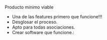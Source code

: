 Producto minimo viable

- Una de las features primero que funcione!!!
- Desglosar el proceso.
- Apto para todas asociaciones.
- Crear software que funcione.:
